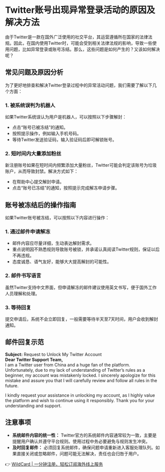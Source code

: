 # Twitter账号出现异常登录活动的原因及解决方法

由于Twitter是一款在国外广泛使用的社交平台，其运营遵循所在国家的法律法规。因此，在国内使用Twitter时，可能会受到相关法律法规的影响，导致一些使用问题，比如异常登录或账号冻结。那么，这些问题是如何产生的？又该如何解决呢？

## 常见问题及原因分析

为了更好地排查和解决Twitter登录过程中的异常活动问题，我们需要了解以下几个方面：

### 1. 被系统误判为机器人

如果Twitter系统误认为用户是机器人，可以按照以下步骤解封：

- 点击“账号已被冻结”的通知。
- 按照提示操作，例如输入手机号码。
- 等待Twitter发送验证码，输入验证码后即可解锁账号。

### 2. 短时间内大量添加粉丝

新注册账号如果在短时间内频繁添加大量粉丝，Twitter可能会判定该账号为垃圾账户，从而导致封禁。解决方式如下：

- 在帮助中心提交解封申请。
- 点击“账号已冻结”的通知，按照提示完成解冻申请步骤。

## 账号被冻结后的操作指南

如果Twitter账号被冻结，可以按照以下内容进行操作：

### 1. 通过邮件申请解冻

- 邮件内容应尽量详细，生动表达解封需求。
- 重点说明因不熟悉规则导致账号被锁，并承诺认真阅读Twitter规则，保证以后不再违规。
- 态度诚恳、语气友好，能够大大提高解封的可能性。

### 2. 邮件书写语言

虽然Twitter支持中文界面，但申请解冻的邮件建议使用英文书写，便于国外工作人员理解和处理。

### 3. 等待回复

提交申请后，系统不会立即回复，一般需要等待半天至7天时间，用户会收到解封通知。

## 邮件回复示范

**Subject:** Request to Unlock My Twitter Account  
**Dear Twitter Support Team,**  
I am a Twitter user from China and a huge fan of the platform. Unfortunately, due to my lack of understanding of Twitter’s rules as a beginner, my account was mistakenly locked. I sincerely apologize for this mistake and assure you that I will carefully review and follow all rules in the future.  

I kindly request your assistance in unlocking my account, as I highly value the platform and wish to continue using it responsibly. Thank you for your understanding and support.  

## 注意事项

- **系统邮件内容的统一性：** Twitter官方的系统邮件内容通常较为一致，主要是提醒用户确认并遵守平台规则。使用过程中务必要避免与规则发生冲突。  
- **及时回复邮件：** 必须回复系统邮件，确保问题申请重新进入客服处理队列。如果直接关闭或忽略邮件，问题可能无法解决，责任也会归咎于用户。  

👉 [WildCard | 一分钟注册，轻松订阅海外线上服务](https://bbtdd.com/WildCard)